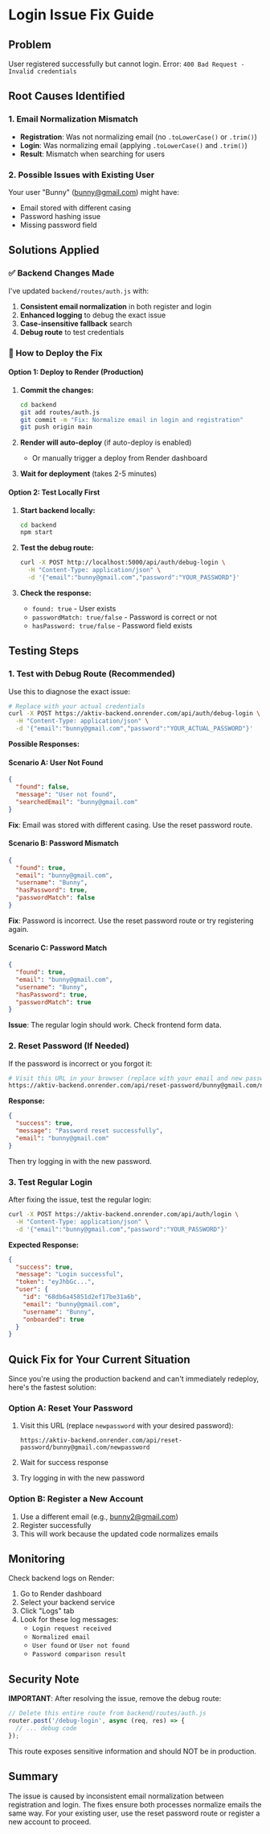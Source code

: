 # Login Issue Fix Guide

## Problem
User registered successfully but cannot login. Error: `400 Bad Request - Invalid credentials`

## Root Causes Identified

### 1. Email Normalization Mismatch
- **Registration**: Was not normalizing email (no `.toLowerCase()` or `.trim()`)
- **Login**: Was normalizing email (applying `.toLowerCase()` and `.trim()`)
- **Result**: Mismatch when searching for users

### 2. Possible Issues with Existing User
Your user "Bunny" (bunny@gmail.com) might have:
- Email stored with different casing
- Password hashing issue
- Missing password field

## Solutions Applied

### ✅ Backend Changes Made

I've updated `backend/routes/auth.js` with:

1. **Consistent email normalization** in both register and login
2. **Enhanced logging** to debug the exact issue
3. **Case-insensitive fallback** search
4. **Debug route** to test credentials

### 🔧 How to Deploy the Fix

#### Option 1: Deploy to Render (Production)

1. **Commit the changes:**
   ```bash
   cd backend
   git add routes/auth.js
   git commit -m "Fix: Normalize email in login and registration"
   git push origin main
   ```

2. **Render will auto-deploy** (if auto-deploy is enabled)
   - Or manually trigger a deploy from Render dashboard

3. **Wait for deployment** (takes 2-5 minutes)

#### Option 2: Test Locally First

1. **Start backend locally:**
   ```bash
   cd backend
   npm start
   ```

2. **Test the debug route:**
   ```bash
   curl -X POST http://localhost:5000/api/auth/debug-login \
     -H "Content-Type: application/json" \
     -d '{"email":"bunny@gmail.com","password":"YOUR_PASSWORD"}'
   ```

3. **Check the response:**
   - `found: true` - User exists
   - `passwordMatch: true/false` - Password is correct or not
   - `hasPassword: true/false` - Password field exists

## Testing Steps

### 1. Test with Debug Route (Recommended)

Use this to diagnose the exact issue:

```bash
# Replace with your actual credentials
curl -X POST https://aktiv-backend.onrender.com/api/auth/debug-login \
  -H "Content-Type: application/json" \
  -d '{"email":"bunny@gmail.com","password":"YOUR_ACTUAL_PASSWORD"}'
```

**Possible Responses:**

#### Scenario A: User Not Found
```json
{
  "found": false,
  "message": "User not found",
  "searchedEmail": "bunny@gmail.com"
}
```
**Fix**: Email was stored with different casing. Use the reset password route.

#### Scenario B: Password Mismatch
```json
{
  "found": true,
  "email": "bunny@gmail.com",
  "username": "Bunny",
  "hasPassword": true,
  "passwordMatch": false
}
```
**Fix**: Password is incorrect. Use the reset password route or try registering again.

#### Scenario C: Password Match
```json
{
  "found": true,
  "email": "bunny@gmail.com",
  "username": "Bunny",
  "hasPassword": true,
  "passwordMatch": true
}
```
**Issue**: The regular login should work. Check frontend form data.

### 2. Reset Password (If Needed)

If the password is incorrect or you forgot it:

```bash
# Visit this URL in your browser (replace with your email and new password)
https://aktiv-backend.onrender.com/api/reset-password/bunny@gmail.com/newpassword123
```

**Response:**
```json
{
  "success": true,
  "message": "Password reset successfully",
  "email": "bunny@gmail.com"
}
```

Then try logging in with the new password.

### 3. Test Regular Login

After fixing the issue, test the regular login:

```bash
curl -X POST https://aktiv-backend.onrender.com/api/auth/login \
  -H "Content-Type: application/json" \
  -d '{"email":"bunny@gmail.com","password":"YOUR_PASSWORD"}'
```

**Expected Response:**
```json
{
  "success": true,
  "message": "Login successful",
  "token": "eyJhbGc...",
  "user": {
    "id": "68db6a45851d2ef17be31a6b",
    "email": "bunny@gmail.com",
    "username": "Bunny",
    "onboarded": true
  }
}
```

## Quick Fix for Your Current Situation

Since you're using the production backend and can't immediately redeploy, here's the fastest solution:

### Option A: Reset Your Password

1. Visit this URL (replace `newpassword` with your desired password):
   ```
   https://aktiv-backend.onrender.com/api/reset-password/bunny@gmail.com/newpassword
   ```

2. Wait for success response

3. Try logging in with the new password

### Option B: Register a New Account

1. Use a different email (e.g., bunny2@gmail.com)
2. Register successfully
3. This will work because the updated code normalizes emails

## Monitoring

Check backend logs on Render:
1. Go to Render dashboard
2. Select your backend service
3. Click "Logs" tab
4. Look for these log messages:
   - `Login request received`
   - `Normalized email`
   - `User found` or `User not found`
   - `Password comparison result`

## Security Note

**IMPORTANT**: After resolving the issue, remove the debug route:

```javascript
// Delete this entire route from backend/routes/auth.js
router.post('/debug-login', async (req, res) => {
  // ... debug code
});
```

This route exposes sensitive information and should NOT be in production.

## Summary

The issue is caused by inconsistent email normalization between registration and login. The fixes ensure both processes normalize emails the same way. For your existing user, use the reset password route or register a new account to proceed.
